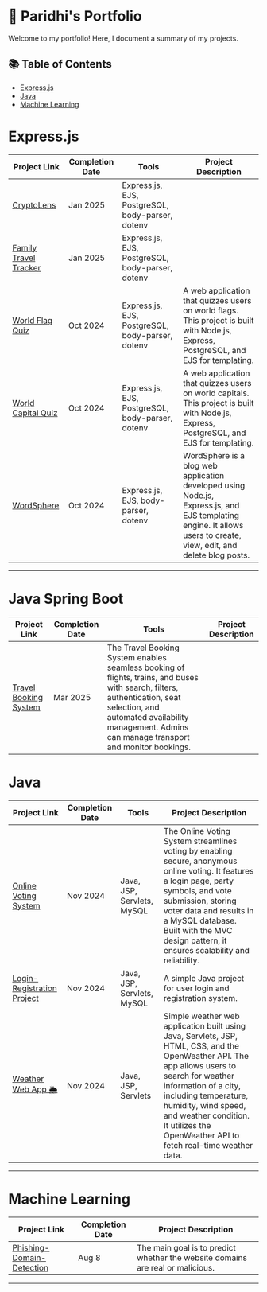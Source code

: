 # 💼 Paridhi's Portfolio

Welcome to my portfolio! Here, I document a summary of my projects. 

## 📚 Table of Contents
- [Express.js](#Express.js)
- [Java](#Java)
- [Machine Learning](#Machine-Learning)

# Express.js

| Project Link | Completion Date | Tools | Project Description | 
|---|---|---|---|
| [CryptoLens](https://github.com/paridhi3/CryptoLens) | Jan 2025 | Express.js, EJS, PostgreSQL, body-parser, dotenv |  |
| [Family Travel Tracker](https://github.com/paridhi3/Family-Travel-Tracker) | Jan 2025 | Express.js, EJS, PostgreSQL, body-parser, dotenv |  |
| [World Flag Quiz](https://github.com/paridhi3/World-Flag-Quiz) | Oct 2024 | Express.js, EJS, PostgreSQL, body-parser, dotenv | A web application that quizzes users on world flags. This project is built with Node.js, Express, PostgreSQL, and EJS for templating. |
| [World Capital Quiz](https://github.com/paridhi3/World-Capital-Quiz) | Oct 2024 | Express.js, EJS, PostgreSQL, body-parser, dotenv | A web application that quizzes users on world capitals. This project is built with Node.js, Express, PostgreSQL, and EJS for templating. |
| [WordSphere](https://github.com/paridhi3/WordSphere) | Oct 2024 | Express.js, EJS, body-parser, dotenv | WordSphere is a blog web application developed using Node.js, Express.js, and EJS templating engine. It allows users to create, view, edit, and delete blog posts. |

***

# Java Spring Boot

| Project Link | Completion Date | Tools | Project Description |
|---|---|---|---|
| [Travel Booking System](https://github.com/paridhi3/TravelBookingSystem) | Mar 2025 | The Travel Booking System enables seamless booking of flights, trains, and buses with search, filters, authentication, seat selection, and automated availability management. Admins can manage transport and monitor bookings. |

# Java

| Project Link | Completion Date | Tools | Project Description |
|---|---|---|---|
| [Online Voting System](https://github.com/paridhi3/Online-Voting-System) | Nov 2024 | Java, JSP, Servlets, MySQL | The Online Voting System streamlines voting by enabling secure, anonymous online voting. It features a login page, party symbols, and vote submission, storing voter data and results in a MySQL database. Built with the MVC design pattern, it ensures scalability and reliability. |
| [Login-Registration Project](https://github.com/paridhi3/Login-Registration) | Nov 2024 | Java, JSP, Servlets, MySQL | A simple Java project for user login and registration system. |
| [Weather Web App 🌦️](https://github.com/paridhi3/WeatherApp) | Nov 2024 | Java, JSP, Servlets | Simple weather web application built using Java, Servlets, JSP, HTML, CSS, and the OpenWeather API. The app allows users to search for weather information of a city, including temperature, humidity, wind speed, and weather condition. It utilizes the OpenWeather API to fetch real-time weather data. |

***

# Machine Learning

| Project Link | Completion Date | Project Description |
|---|---|---|
| [Phishing-Domain-Detection](https://github.com/paridhi3/Phishing-Domain-Detection) | Aug 8 | The main goal is to predict whether the website domains are real or malicious. |

***
